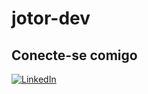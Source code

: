 # jotor-dev

## Conecte-se comigo

[![LinkedIn](https://img.shields.io/badge/LinkedIn-0077B5?style=for-the-badge&logo=linkedin&logoColor=white)]([https://www.linkedin.com/in/higor-bernardes-6a41b0230/](https://www.linkedin.com/in/joao-dev-almeida/))
